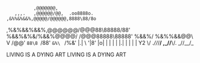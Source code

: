               ,@@@@@@@,
       ,,,.   ,@@@@@@/@@,  .oo8888o.
    ,&%%&%&&%,@@@@@/@@@@@@,8888\88/8o
   ,%&\%&&%&&%,@@@\@@@/@@@88\88888/88'
   %&&%&%&/%&&%@@\@@/ /@@@88888\88888'
   %&&%/ %&%%&&@@\ V /@@' `88\8 `/88'
   `&%\ ` /%&'    |.|        \ '|8'
       |o|        | |         | |
       |.|        | |         | |
Y2  \\/ ._\//_/__/  ,\_//__\\/.  \_//__/_




LIVING IS A DYING ART LIVING IS A DYING ART
